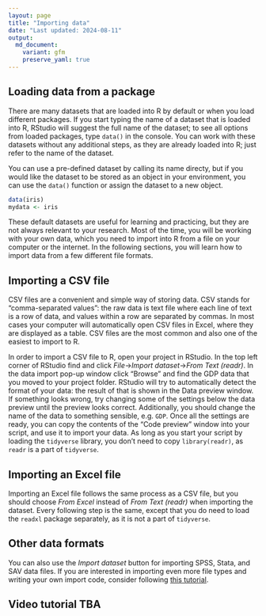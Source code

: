 ```yaml
---
layout: page
title: "Importing data"
date: "Last updated: 2024-08-11"
output:
  md_document:
    variant: gfm
    preserve_yaml: true
---
```


## Loading data from a package

There are many datasets that are loaded into R by default or when you
load different packages. If you start typing the name of a dataset that
is loaded into R, RStudio will suggest the full name of the dataset; to
see all options from loaded packages, type `data()` in the console. You
can work with these datasets without any additional steps, as they are
already loaded into R; just refer to the name of the dataset.

You can use a pre-defined dataset by calling its name directy, but if
you would like the dataset to be stored as an object in your
environment, you can use the `data()` function or assign the dataset to
a new object.

``` r
data(iris)
mydata <- iris
```

These default datasets are useful for learning and practicing, but they
are not always relevant to your research. Most of the time, you will be
working with your own data, which you need to import into R from a file
on your computer or the internet. In the following sections, you will
learn how to import data from a few different file formats.

## Importing a CSV file

CSV files are a convenient and simple way of storing data. CSV stands
for “comma-separated values”: the raw data is text file where each line
of text is a row of data, and values within a row are separated by
commas. In most cases your computer will automatically open CSV files in
Excel, where they are displayed as a table. CSV files are the most
common and also one of the easiest to import to R.

In order to import a CSV file to R, open your project in RStudio. In the
top left corner of RStudio find and click *File*$\to$*Import
dataset*$\to$*From Text (readr)*. In the data import pop-up window click
“Browse” and find the GDP data that you moved to your project folder.
RStudio will try to automatically detect the format of your data: the
result of that is shown in the Data preview window. If something looks
wrong, try changing some of the settings below the data preview until
the preview looks correct. Additionally, you should change the name of
the data to something sensible, e.g. `GDP`. Once all the settings are
ready, you can copy the contents of the “Code preview” window into your
script, and use it to import your data. As long as you start your script
by loading the `tidyverse` library, you don’t need to copy
`library(readr)`, as `readr` is a part of `tidyverse`.

## Importing an Excel file

Importing an Excel file follows the same process as a CSV file, but you
should choose *From Excel* instead of *From Text (readr)* when importing
the dataset. Every following step is the same, except that you do need
to load the `readxl` package separately, as it is not a part of
`tidyverse`.

## Other data formats

You can also use the *Import dataset* button for importing SPSS, Stata,
and SAV data files. If you are interested in importing even more file
types and writing your own import code, consider following [this
tutorial](https://ucrdatacenter.github.io/tutorial/r_adv_import.html).

## Video tutorial TBA
